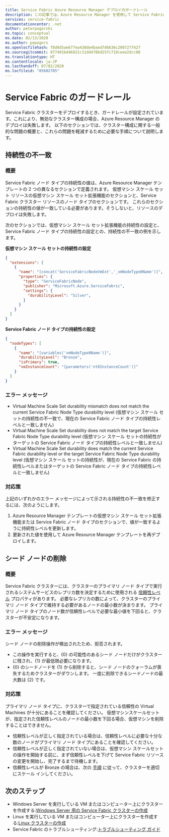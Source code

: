 ```yaml
---
title: Service Fabric Azure Resource Manager デプロイのガードレール
description: この記事では、Azure Resource Manager を使用して Service Fabric クラスターをデプロイするときの一般的な間違いの概要と、それらを回避する方法について説明します。
services: service-fabric
documentationcenter: .net
author: peterpogorski
ms.topic: conceptual
ms.date: 02/13/2020
ms.author: pepogors
ms.openlocfilehash: f8d8d5ae677ea438de4baed7d6636c2087277427
ms.sourcegitcommit: 877491bd46921c11dd478bd25fc718ceee2dcc08
ms.translationtype: HT
ms.contentlocale: ja-JP
ms.lasthandoff: 07/02/2020
ms.locfileid: "85602705"
---
```

# <a name="service-fabric-guardrails"></a>Service Fabric のガードレール 
Service Fabric クラスターをデプロイするとき、ガードレールが設定されています。これにより、無効なクラスター構成の場合、Azure Resource Manager のデプロイは失敗します。 以下のセクションでは、クラスター構成に関する一般的な問題の概要と、これらの問題を軽減するために必要な手順について説明します。 

## <a name="durability-mismatch"></a>持続性の不一致
### <a name="overview"></a>概要
Service Fabric ノード タイプの持続性の値は、Azure Resource Manager テンプレートの 2 つの異なるセクションで定義されます。 仮想マシン スケール セット リソースの仮想マシン スケール セット拡張機能のセクションと、Service Fabric クラスター リソースのノード タイプのセクションです。 これらのセクションの持続性の値が一致している必要があります。そうしないと、リソースのデプロイは失敗します。

次のセクションでは、仮想マシン スケール セット拡張機能の持続性の設定と、Service Fabric ノード タイプの持続性の設定との、持続性の不一致の例を示します。  

**仮想マシン スケール セットの持続性の設定**
```json 
{
  "extensions": [
    {
      "name": "[concat('ServiceFabricNodeVmExt','_vmNodeType0Name')]",
      "properties": {
        "type": "ServiceFabricNode",
        "publisher": "Microsoft.Azure.ServiceFabric",
        "settings": {
          "durabilityLevel": "Silver",
        }
      }
    }
  ]
}
```

**Service Fabric ノード タイプの持続性の設定** 
```json
{
  "nodeTypes": [
    {
      "name": "[variables('vmNodeType0Name')]",
      "durabilityLevel": "Bronze",
      "isPrimary": true,
      "vmInstanceCount": "[parameters('nt0InstanceCount')]"
    }
  ]
}
```

### <a name="error-messages"></a>エラー メッセージ
* Virtual Machine Scale Set durability mismatch does not match the current Service Fabric Node Type durability level (仮想マシン スケール セットの持続性の不一致で、現在の Service Fabric ノード タイプの持続性レベルと一致しません)
* Virtual Machine Scale Set durability does not match the target Service Fabric Node Type durability level (仮想マシン スケール セットの持続性がターゲットの Service Fabric ノード タイプの持続性レベルと一致しません)
* Virtual Machine Scale Set durability does match the current Service Fabric durability level or the target Service Fabric Node Type durability level (仮想マシン スケール セットの持続性が、現在の Service Fabric の持続性レベルまたはターゲットの Service Fabric ノード タイプの持続性レベルと一致しません) 

### <a name="mitigation"></a>対応策
上記のいずれかのエラー メッセージによって示される持続性の不一致を修正するには、次のようにします。
1. Azure Resource Manager テンプレートの仮想マシン スケール セット拡張機能または Service Fabric ノード タイプのセクションで、値が一致するように持続性レベルを更新します。
2. 更新された値を使用して Azure Resource Manager テンプレートを再デプロイします。


## <a name="seed-node-deletion"></a>シード ノードの削除 
### <a name="overview"></a>概要
Service Fabric クラスターには、クラスターのプライマリ ノード タイプで実行されるシステムサービスのレプリカ数を決定するために使用される [信頼性レベル](https://docs.microsoft.com/azure/service-fabric/service-fabric-cluster-capacity#reliability-characteristics-of-the-cluster) プロパティがあります。 必要なレプリカの数によって、クラスターのプライマリ ノード タイプで維持する必要があるノードの最小数が決まります。 プライマリ ノード タイプのノード数が信頼性レベルで必要な最小値を下回ると、クラスターが不安定になります。  

### <a name="error-messages"></a>エラー メッセージ 
シード ノードの削除操作が検出されたため、拒否されます。 
* この操作を実行すると、{0} の可能性のあるシード ノードだけがクラスターに残され、{1} が最低限必要になります。
* {0} のシードノードを {1} から削除すると、シード ノードのクォーラムが喪失するためクラスターがダウンします。 一度に削除できるシードノードの最大数は {2} です。
 
### <a name="mitigation"></a>対応策 
プライマリ ノード タイプに、クラスターで指定されている信頼性の Virtual Machines が十分にあることを確認してください。 仮想マシンスケールセットが、指定された信頼性レベルのノードの最小数を下回る場合、仮想マシンを削除することはできません。
* 信頼性レベルが正しく指定されている場合は、信頼性レベルに必要な十分な数のノードがプライマリ ノード タイプにあることを確認してください。 
* 信頼性レベルが正しく指定されていない場合は、仮想マシン スケールセットの操作を開始する前に、まず信頼性レベルを下げて Service Fabric リソースの変更を開始し、完了するまで待機します。
* 信頼性レベルが Bronze の場合は、次の [手順](https://docs.microsoft.com/azure/service-fabric/service-fabric-cluster-scale-in-out#manually-remove-vms-from-a-node-typevirtual-machine-scale-set) に従って、クラスターを適切にスケール インしてください。

## <a name="next-steps"></a>次のステップ
* Windows Server を実行している VM またはコンピューター上にクラスターを作成する:[Windows Server 用の Service Fabric クラスターの作成](service-fabric-cluster-creation-for-windows-server.md)
* Linux を実行している VM またはコンピューター上にクラスターを作成する:[Linux クラスターの作成](service-fabric-cluster-creation-via-portal.md)
* Service Fabric のトラブルシューティング:[トラブルシューティング ガイド](https://github.com/Azure/Service-Fabric-Troubleshooting-Guides)
